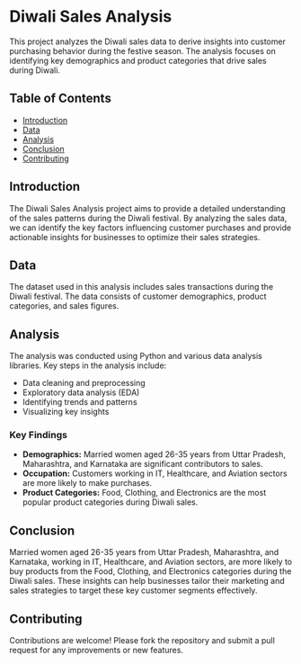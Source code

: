 # Diwali Sales Analysis

This project analyzes the Diwali sales data to derive insights into customer purchasing behavior during the festive season. The analysis focuses on identifying key demographics and product categories that drive sales during Diwali.

## Table of Contents
- [Introduction](#introduction)
- [Data](#data)
- [Analysis](#analysis)
- [Conclusion](#conclusion)
- [Contributing](#contributing)

## Introduction
The Diwali Sales Analysis project aims to provide a detailed understanding of the sales patterns during the Diwali festival. By analyzing the sales data, we can identify the key factors influencing customer purchases and provide actionable insights for businesses to optimize their sales strategies.

## Data
The dataset used in this analysis includes sales transactions during the Diwali festival. The data consists of customer demographics, product categories, and sales figures.

## Analysis
The analysis was conducted using Python and various data analysis libraries. Key steps in the analysis include:
- Data cleaning and preprocessing
- Exploratory data analysis (EDA)
- Identifying trends and patterns
- Visualizing key insights

### Key Findings
- **Demographics:** Married women aged 26-35 years from Uttar Pradesh, Maharashtra, and Karnataka are significant contributors to sales.
- **Occupation:** Customers working in IT, Healthcare, and Aviation sectors are more likely to make purchases.
- **Product Categories:** Food, Clothing, and Electronics are the most popular product categories during Diwali sales.

## Conclusion
Married women aged 26-35 years from Uttar Pradesh, Maharashtra, and Karnataka, working in IT, Healthcare, and Aviation sectors, are more likely to buy products from the Food, Clothing, and Electronics categories during the Diwali sales. These insights can help businesses tailor their marketing and sales strategies to target these key customer segments effectively.

## Contributing
Contributions are welcome! Please fork the repository and submit a pull request for any improvements or new features.
